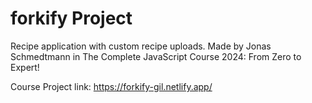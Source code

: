 # forkify Project

Recipe application with custom recipe uploads. Made by Jonas Schmedtmann in The Complete JavaScript Course 2024: From Zero to Expert!

Course Project link:
https://forkify-gil.netlify.app/
